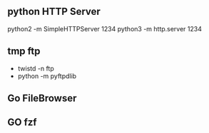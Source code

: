 ## python  HTTP Server

python2 -m SimpleHTTPServer 1234
python3 -m http.server 1234

## tmp ftp

- twistd -n ftp
- python -m pyftpdlib



## Go FileBrowser
## GO fzf
